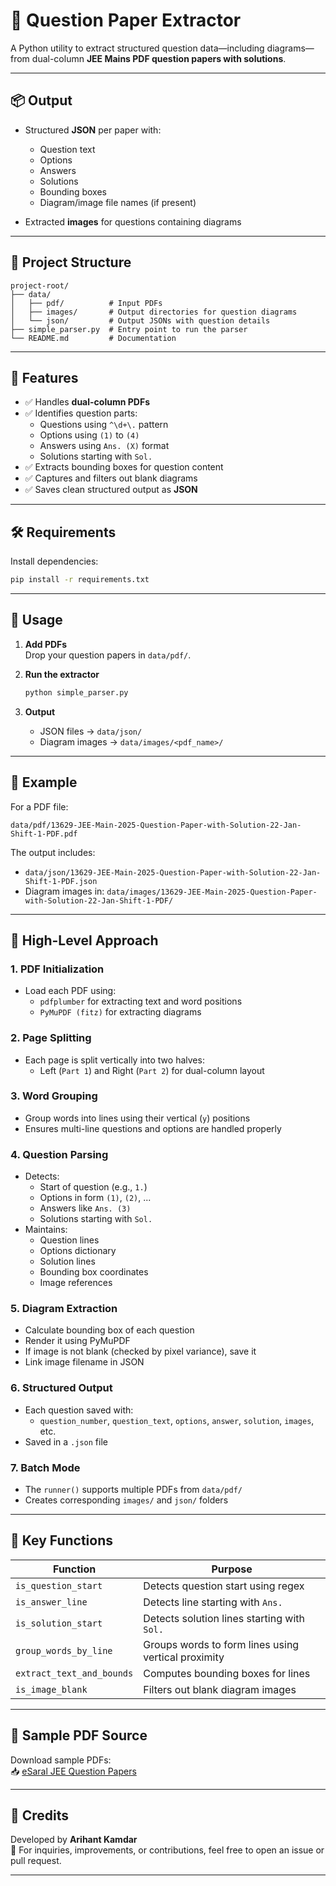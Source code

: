 
# 📘 Question Paper Extractor

A Python utility to extract structured question data—including diagrams—from dual-column **JEE Mains PDF question papers with solutions**.

---

## 📦 Output

- Structured **JSON** per paper with:
  - Question text  
  - Options  
  - Answers  
  - Solutions  
  - Bounding boxes  
  - Diagram/image file names (if present)

- Extracted **images** for questions containing diagrams

---

## 🧾 Project Structure

```
project-root/
├── data/
│   ├── pdf/          # Input PDFs
│   ├── images/       # Output directories for question diagrams
│   └── json/         # Output JSONs with question details
├── simple_parser.py  # Entry point to run the parser
└── README.md         # Documentation
```

---

## 🔧 Features

- ✅ Handles **dual-column PDFs**
- ✅ Identifies question parts:
  - Questions using `^\d+\.` pattern
  - Options using `(1)` to `(4)`
  - Answers using `Ans. (X)` format
  - Solutions starting with `Sol.`
- ✅ Extracts bounding boxes for question content
- ✅ Captures and filters out blank diagrams
- ✅ Saves clean structured output as **JSON**

---

## 🛠 Requirements

Install dependencies:

```bash
pip install -r requirements.txt
```

---

## 🚀 Usage

1. **Add PDFs**  
   Drop your question papers in `data/pdf/`.

2. **Run the extractor**  
   ```bash
   python simple_parser.py
   ```

3. **Output**  
   - JSON files → `data/json/`  
   - Diagram images → `data/images/<pdf_name>/`

---

## 📁 Example

For a PDF file:

```
data/pdf/13629-JEE-Main-2025-Question-Paper-with-Solution-22-Jan-Shift-1-PDF.pdf
```

The output includes:
- `data/json/13629-JEE-Main-2025-Question-Paper-with-Solution-22-Jan-Shift-1-PDF.json`
- Diagram images in:
  `data/images/13629-JEE-Main-2025-Question-Paper-with-Solution-22-Jan-Shift-1-PDF/`

---

## 🧠 High-Level Approach

### 1. PDF Initialization
- Load each PDF using:
  - `pdfplumber` for extracting text and word positions
  - `PyMuPDF (fitz)` for extracting diagrams

### 2. Page Splitting
- Each page is split vertically into two halves:
  - Left (`Part 1`) and Right (`Part 2`) for dual-column layout

### 3. Word Grouping
- Group words into lines using their vertical (`y`) positions
- Ensures multi-line questions and options are handled properly

### 4. Question Parsing
- Detects:
  - Start of question (e.g., `1.`)
  - Options in form `(1)`, `(2)`, ...
  - Answers like `Ans. (3)`
  - Solutions starting with `Sol.`
- Maintains:
  - Question lines
  - Options dictionary
  - Solution lines
  - Bounding box coordinates
  - Image references

### 5. Diagram Extraction
- Calculate bounding box of each question
- Render it using PyMuPDF
- If image is not blank (checked by pixel variance), save it
- Link image filename in JSON

### 6. Structured Output
- Each question saved with:
  - `question_number`, `question_text`, `options`, `answer`, `solution`, `images`, etc.
- Saved in a `.json` file

### 7. Batch Mode
- The `runner()` supports multiple PDFs from `data/pdf/`
- Creates corresponding `images/` and `json/` folders

---

## 🔎 Key Functions

| Function              | Purpose                                                  |
|-----------------------|----------------------------------------------------------|
| `is_question_start`   | Detects question start using regex                       |
| `is_answer_line`      | Detects line starting with `Ans.`                        |
| `is_solution_start`   | Detects solution lines starting with `Sol.`              |
| `group_words_by_line` | Groups words to form lines using vertical proximity      |
| `extract_text_and_bounds` | Computes bounding boxes for lines                    |
| `is_image_blank`      | Filters out blank diagram images                         |

---

## 🔗 Sample PDF Source

Download sample PDFs:  
📥 [eSaral JEE Question Papers](https://www.esaral.com/jee/jee-main-2025-question-paper/)

---

## 🙌 Credits

Developed by **Arihant Kamdar**  
📧 For inquiries, improvements, or contributions, feel free to open an issue or pull request.

---
